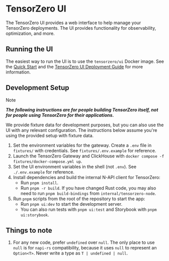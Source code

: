 # TensorZero UI

The TensorZero UI provides a web interface to help manage your TensorZero deployments.
The UI provides functionality for observability, optimization, and more.

## Running the UI

The easiest way to run the UI is to use the `tensorzero/ui` Docker image.
See the [Quick Start](https://www.tensorzero.com/docs/quickstart/) and the [TensorZero UI Deployment Guide](https://www.tensorzero.com/docs/ui/deployment/) for more information.

## Development Setup

> [!NOTE]
>
> **_The following instructions are for people building TensorZero itself, not for people using TensorZero for their applications._**

We provide fixture data for development purposes, but you can also use the UI with any relevant configuration.
The instructions below assume you're using the provided setup with fixture data.

1. Set the environment variables for the gateway. Create a `.env` file in `fixtures/` with credentials. See `fixtures/.env.example` for reference.
2. Launch the TensorZero Gateway and ClickHouse with `docker compose -f fixtures/docker-compose.yml up`.
3. Set the UI environment variables in the shell (not `.env`). See `./.env.example` for reference.
4. Install dependencies and build the internal N-API client for TensorZero:
   - Run `pnpm install`.
   - Run `pnpm -r build`. If you have changed Rust code, you may also need to run `pnpm build-bindings` from `internal/tensorzero-node`.
5. Run `pnpm` scripts from the root of the repository to start the app:
   - Run `pnpm ui:dev` to start the development server.
   - You can also run tests with `pnpm ui:test` and Storybook with `pnpm ui:storybook`.

## Things to note

1. For any new code, prefer `undefined` over `null`. The only place to use `null` is for `napi-rs` compatibility, because it uses `null` to represent an `Option<T>`. Never write a type as `T | undefined | null`.
